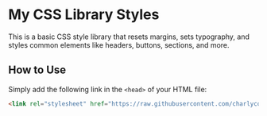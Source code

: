 # My CSS Library Styles

This is a basic CSS style library that resets margins, sets typography, and styles common elements like headers, buttons, sections, and more.

## How to Use

Simply add the following link in the `<head>` of your HTML file:

```html
<link rel="stylesheet" href="https://raw.githubusercontent.com/charlycohete/my-library-styles/master/styles.css">

